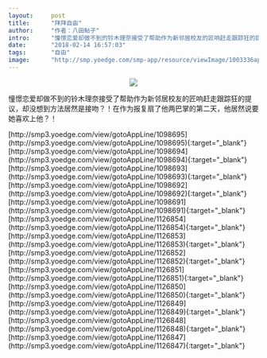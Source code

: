 ```yaml
---
layout:     post
title:      "拜拜自由"
author:     "作者：八田鲇子"
intro:      "憧憬恋爱却做不到的铃木理奈接受了帮助作为新邻居校友的匠响赶走跟踪狂的提议，却没想到方法居然是接吻？！在作为报复扇了他两巴掌的第二天，他居然说要她喜欢上他？！"
date:       "2018-02-14 16:57:03"
tags:       "自由"
image:      "http://smp.yoedge.com/smp-app/resource/viewImage/1003336appline.png"
---
```

<div style="text-align: center">
<p><img src="http://smp.yoedge.com/smp-app/resource/viewImage/1003336appline.png"/></p>
</div>
<p class="post-meta">
<span>憧憬恋爱却做不到的铃木理奈接受了帮助作为新邻居校友的匠响赶走跟踪狂的提议，却没想到方法居然是接吻？！在作为报复扇了他两巴掌的第二天，他居然说要她喜欢上他？！</span>
</p>
[http://smp3.yoedge.com/view/gotoAppLine/1098695](http://smp3.yoedge.com/view/gotoAppLine/1098695){:target="_blank"}
[http://smp3.yoedge.com/view/gotoAppLine/1098694](http://smp3.yoedge.com/view/gotoAppLine/1098694){:target="_blank"}
[http://smp3.yoedge.com/view/gotoAppLine/1098693](http://smp3.yoedge.com/view/gotoAppLine/1098693){:target="_blank"}
[http://smp3.yoedge.com/view/gotoAppLine/1098692](http://smp3.yoedge.com/view/gotoAppLine/1098692){:target="_blank"}
[http://smp3.yoedge.com/view/gotoAppLine/1098691](http://smp3.yoedge.com/view/gotoAppLine/1098691){:target="_blank"}
[http://smp3.yoedge.com/view/gotoAppLine/1126854](http://smp3.yoedge.com/view/gotoAppLine/1126854){:target="_blank"}
[http://smp3.yoedge.com/view/gotoAppLine/1126853](http://smp3.yoedge.com/view/gotoAppLine/1126853){:target="_blank"}
[http://smp3.yoedge.com/view/gotoAppLine/1126852](http://smp3.yoedge.com/view/gotoAppLine/1126852){:target="_blank"}
[http://smp3.yoedge.com/view/gotoAppLine/1126851](http://smp3.yoedge.com/view/gotoAppLine/1126851){:target="_blank"}
[http://smp3.yoedge.com/view/gotoAppLine/1126850](http://smp3.yoedge.com/view/gotoAppLine/1126850){:target="_blank"}
[http://smp3.yoedge.com/view/gotoAppLine/1126849](http://smp3.yoedge.com/view/gotoAppLine/1126849){:target="_blank"}
[http://smp3.yoedge.com/view/gotoAppLine/1126848](http://smp3.yoedge.com/view/gotoAppLine/1126848){:target="_blank"}
[http://smp3.yoedge.com/view/gotoAppLine/1126847](http://smp3.yoedge.com/view/gotoAppLine/1126847){:target="_blank"}


